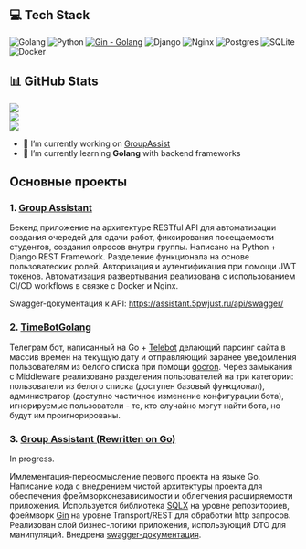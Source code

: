 ## 💻 Tech Stack
![Golang](https://img.shields.io/badge/go-%2300ADD8.svg?style=flat&logo=go&logoColor=white) ![Python](https://img.shields.io/badge/python-3670A0?style=flat&logo=python&logoColor=ffdd54) [![Gin - Golang](https://img.shields.io/badge/Gin-Golang-blue?logo=gin&logoColor=red)](https://gin-gonic.com/) ![Django](https://img.shields.io/badge/django-%23092E20.svg?style=flat&logo=django&logoColor=white) ![Nginx](https://img.shields.io/badge/nginx-%23009639.svg?style=flat&logo=nginx&logoColor=white) ![Postgres](https://img.shields.io/badge/postgres-%23316192.svg?style=flat&logo=postgresql&logoColor=white) ![SQLite](https://img.shields.io/badge/sqlite-%2307405e.svg?style=flat&logo=sqlite&logoColor=white) ![Docker](https://img.shields.io/badge/docker-%230db7ed.svg?style=flat&logo=docker&logoColor=white)
## 📊 GitHub Stats
![](https://github-readme-stats.vercel.app/api?username=psevdocoder&theme=radical&hide_border=false&include_all_commits=false&count_private=true)<br/>
![](https://github-readme-streak-stats.herokuapp.com/?user=psevdocoder&theme=radical&hide_border=false)<br/>
![](https://github-readme-stats.vercel.app/api/top-langs/?username=psevdocoder&theme=radical&hide_border=false&include_all_commits=false&count_private=true&layout=compact)

<!-- Proudly created with GPRM ( https://gprm.itsvg.in ) -->

- 🔭 I’m currently working on [GroupAssist](https://github.com/psevdocoder/GroupAssist)
- 🌱 I’m currently learning **Golang** with backend frameworks

## Основные проекты
### 1. [Group Assistant](https://github.com/psevdocoder/sipi_backend)
Бекенд приложение на архитектуре RESTful API для автоматизации создания очередей для сдачи работ, фиксирования посещаемости студентов, создания опросов внутри группы. Написано на Python + Django REST Framework. Разделение функционала на основе пользоватеских ролей. Авторизация и аутентификация при помощи JWT токенов. Автоматизация развертывания реализована с использованием CI/CD workflows в связке с Docker и Nginx.

Swagger-документация к API: https://assistant.5pwjust.ru/api/swagger/

### 2. [TimeBotGolang](https://github.com/psevdocoder/timeBotGolang)
Телеграм бот, написанный на Go + [Telebot](https://github.com/tucnak/telebot) делающий парсинг сайта в массив времен на текущую дату и отправляющий заранее уведомления пользователям из белого списка при помощи [gocron](https://github.com/go-co-op/gocron).
Через замыкания с Middleware реализовано разделения пользователей на три категории: пользователи из белого списка (доступен базовый функционал), администратор (доступно частичное изменение конфигурации бота), игнорируемые пользователи - те, кто случайно могут найти бота, но будут им проигнорированы.

### 3. [Group Assistant (Rewritten on Go)](https://github.com/psevdocoder/GroupAssist)
In progress.

Имлементация-переосмысление первого проекта на языке Go. Написание кода с внедрением чистой архитектуры проекта для обеспечения фреймворконезависимости и облегчения расширяемости приложения. Используется библиотека [SQLX](https://github.com/jmoiron/sqlx) на уровне репозиториев, фреймворк [Gin](https://github.com/gin-gonic/gin) на уровне Transport/REST для обработки http запросов. Реализован слой бизнес-логики приложения, использующий DTO для манипуляций. Внедрена [swagger-документация](https://github.com/swaggo/swag). 
